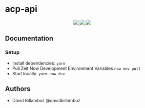 # acp-api

<p align="center">
  <a aria-label="Code coverage" href="https://codecov.io/gh/amis-du-centre-pompidou/acp-api">
    <img src="https://img.shields.io/codecov/c/gh/amis-du-centre-pompidou/acp-api?style=for-the-badge">
  </a>
  <a aria-label="Code maintainability" href="https://codeclimate.com/github/amis-du-centre-pompidou/acp-api">
    <img src="https://img.shields.io/codeclimate/maintainability/amis-du-centre-pompidou/acp-api?style=for-the-badge">
  </a>
  <a aria-label="Build status" href="https://github.com/amis-du-centre-pompidou/acp-api/actions?query=workflow%3A%22Continuous+Integration%22">
    <img src="https://img.shields.io/github/workflow/status/amis-du-centre-pompidou/acp-api/Continuous Integration?style=for-the-badge">
  </a>
</p>

## Documentation

### Setup
- Install dependencies: `yarn`
- Pull Zeit Now Development Environment Variables `now env pull`
- Start locally: `yarn now dev`

## Authors

- David Billamboz @davidbillamboz